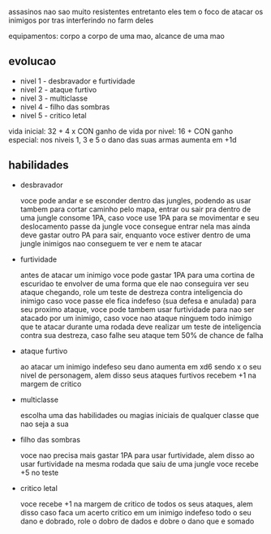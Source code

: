 assasinos nao sao muito resistentes entretanto eles tem o foco de atacar os inimigos por tras interferindo no farm deles

equipamentos: corpo a corpo de uma mao, alcance de uma mao

## evolucao

- nivel 1 - desbravador e furtividade
- nivel 2 - ataque furtivo
- nivel 3 - multiclasse
- nivel 4 - filho das sombras
- nivel 5 - critico letal

vida inicial: 32 + 4 x CON
ganho de vida por nivel: 16 + CON
ganho especial: nos niveis 1, 3 e 5 o dano das suas armas aumenta em +1d

## habilidades

- desbravador

  voce pode andar e se esconder dentro das jungles, podendo as usar tambem para cortar caminho pelo mapa, entrar ou sair pra dentro de uma jungle consome 1PA, caso voce use 1PA para se movimentar e seu deslocamento passe da jungle voce consegue entrar nela mas ainda deve gastar outro PA para sair, enquanto voce estiver dentro de uma jungle inimigos nao conseguem te ver e nem te atacar

- furtividade

  antes de atacar um inimigo voce pode gastar 1PA para uma cortina de escuridao te envolver de uma forma que ele nao conseguira ver seu ataque chegando, role um teste de destreza contra inteligencia do inimigo caso voce passe ele fica indefeso (sua defesa e anulada) para seu proximo ataque, voce pode tambem usar furtividade para nao ser atacado por um inimigo, caso voce nao ataque ninguem todo inimigo que te atacar durante uma rodada deve realizar um teste de inteligencia contra sua destreza, caso falhe seu ataque tem 50% de chance de falha

- ataque furtivo

  ao atacar um inimigo indefeso seu dano aumenta em xd6 sendo x o seu nivel de personagem, alem disso seus ataques furtivos recebem +1 na margem de critico

- multiclasse

  escolha uma das habilidades ou magias iniciais de qualquer classe que nao seja a sua

- filho das sombras

  voce nao precisa mais gastar 1PA para usar furtividade, alem disso ao usar furtividade na mesma rodada que saiu de uma jungle voce recebe +5 no teste

- critico letal

  voce recebe +1 na margem de critico de todos os seus ataques, alem disso caso faca um acerto critico em um inimigo indefeso todo o seu dano e dobrado, role o dobro de dados e dobre o dano que e somado

